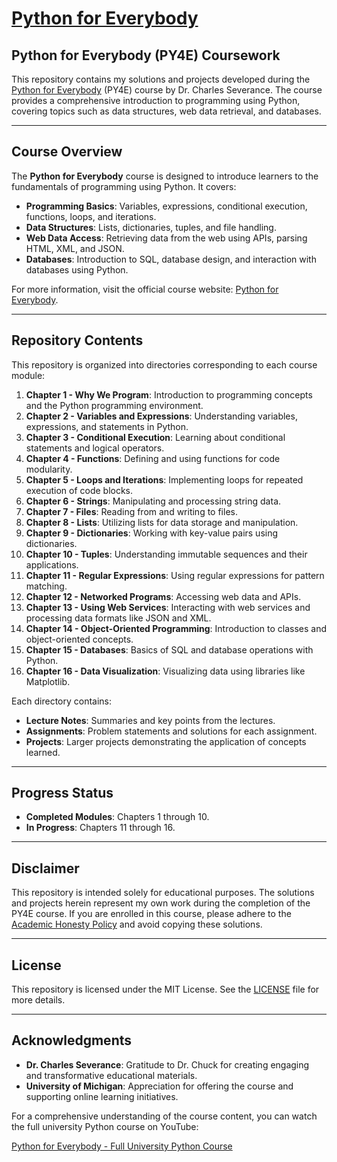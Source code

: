 # [Python for Everybody](https://www.py4e.com/)

## Python for Everybody (PY4E) Coursework

This repository contains my solutions and projects developed during the [Python for Everybody](https://www.py4e.com/) (PY4E) course by Dr. Charles Severance. The course provides a comprehensive introduction to programming using Python, covering topics such as data structures, web data retrieval, and databases.

---

## Course Overview

The **Python for Everybody** course is designed to introduce learners to the fundamentals of programming using Python. It covers:

- **Programming Basics**: Variables, expressions, conditional execution, functions, loops, and iterations.
- **Data Structures**: Lists, dictionaries, tuples, and file handling.
- **Web Data Access**: Retrieving data from the web using APIs, parsing HTML, XML, and JSON.
- **Databases**: Introduction to SQL, database design, and interaction with databases using Python.

For more information, visit the official course website: [Python for Everybody](https://www.py4e.com/).

---

## Repository Contents

This repository is organized into directories corresponding to each course module:

1. **Chapter 1 - Why We Program**: Introduction to programming concepts and the Python programming environment.
2. **Chapter 2 - Variables and Expressions**: Understanding variables, expressions, and statements in Python.
3. **Chapter 3 - Conditional Execution**: Learning about conditional statements and logical operators.
4. **Chapter 4 - Functions**: Defining and using functions for code modularity.
5. **Chapter 5 - Loops and Iterations**: Implementing loops for repeated execution of code blocks.
6. **Chapter 6 - Strings**: Manipulating and processing string data.
7. **Chapter 7 - Files**: Reading from and writing to files.
8. **Chapter 8 - Lists**: Utilizing lists for data storage and manipulation.
9. **Chapter 9 - Dictionaries**: Working with key-value pairs using dictionaries.
10. **Chapter 10 - Tuples**: Understanding immutable sequences and their applications.
11. **Chapter 11 - Regular Expressions**: Using regular expressions for pattern matching.
12. **Chapter 12 - Networked Programs**: Accessing web data and APIs.
13. **Chapter 13 - Using Web Services**: Interacting with web services and processing data formats like JSON and XML.
14. **Chapter 14 - Object-Oriented Programming**: Introduction to classes and object-oriented concepts.
15. **Chapter 15 - Databases**: Basics of SQL and database operations with Python.
16. **Chapter 16 - Data Visualization**: Visualizing data using libraries like Matplotlib.

Each directory contains:
- **Lecture Notes**: Summaries and key points from the lectures.
- **Assignments**: Problem statements and solutions for each assignment.
- **Projects**: Larger projects demonstrating the application of concepts learned.

---

## Progress Status

- **Completed Modules**: Chapters 1 through 10.
- **In Progress**: Chapters 11 through 16.

---

## Disclaimer

This repository is intended solely for educational purposes. The solutions and projects herein represent my own work during the completion of the PY4E course. If you are enrolled in this course, please adhere to the [Academic Honesty Policy](https://www.py4e.com/lessons/honesty) and avoid copying these solutions.

---

## License

This repository is licensed under the MIT License. See the [LICENSE](LICENSE) file for more details.

---

## Acknowledgments

- **Dr. Charles Severance**: Gratitude to Dr. Chuck for creating engaging and transformative educational materials.
- **University of Michigan**: Appreciation for offering the course and supporting online learning initiatives.

For a comprehensive understanding of the course content, you can watch the full university Python course on YouTube:

[Python for Everybody - Full University Python Course](https://www.youtube.com/watch?v=8DvywoWv6fI)
